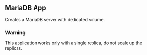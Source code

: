 ## MariaDB App

Creates a MariaDB server with dedicated volume.

### Warning

This application works only with a single replica, do not scale up the replicas.